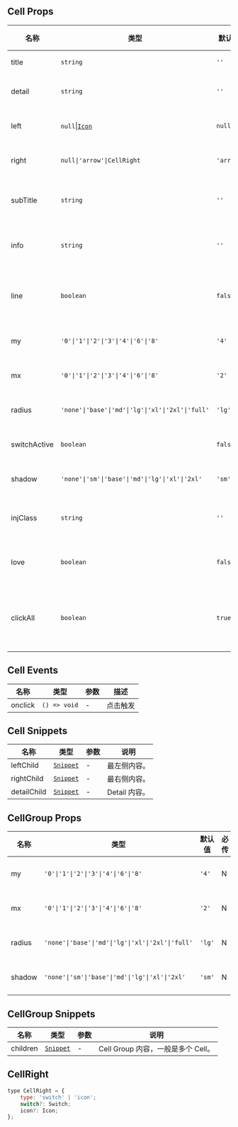 ## Cell Props

| 名称         | 类型                                                              | 默认值    | 必传 | 说明                   |
| ------------ | ----------------------------------------------------------------- | --------- | ---- | ---------------------- |
| title        | `string`                                                          | `''`      | N    | 标题。                 |
| detail       | `string`                                                          | `''`      | N    | 右侧详情。             |
| left         | `null`\|[`Icon`](https://stdf.design/#/components?nav=icon&tab=1) | `null`    | N    | 最左侧内容。           |
| right        | `null\|'arrow'\|CellRight`                                        | `'arrow'` | N    | 最右侧内容。           |
| subTitle     | `string`                                                          | `''`      | N    | 左侧次级标题。         |
| info         | `string`                                                          | `''`      | N    | 右侧次级信息。         |
| line         | `boolean`                                                         | `false`   | N    | 是否显示底部分割线。   |
| my           | `'0'\|'1'\|'2'\|'3'\|'4'\|'6'\|'8'`                               | `'4'`     | N    | 上下间距。             |
| mx           | `'0'\|'1'\|'2'\|'3'\|'4'\|'6'\|'8'`                               | `'2'`     | N    | 左右间距。             |
| radius       | `'none'\|'base'\|'md'\|'lg'\|'xl'\|'2xl'\|'full'`                 | `'lg'`    | N    | 圆角风格。             |
| switchActive | `boolean`                                                         | `false`   | N    | 开关状态。             |
| shadow       | `'none'\|'sm'\|'base'\|'md'\|'lg'\|'xl'\|'2xl'`                   | `'sm'`    | N    | 阴影风格。             |
| injClass     | `string`                                                          | `''`      | N    | 注入 CSS 名称。        |
| love         | `boolean`                                                         | `false`   | N    | 是否开启关爱版。       |
| clickAll     | `boolean`                                                         | `true`    | N    | 是否点击整行触发事件。 |

## Cell Events

| 名称    | 类型         | 参数 | 描述     |
| ------- | ------------ | ---- | -------- |
| onclick | `() => void` | -    | 点击触发 |

## Cell Snippets

| 名称        | 类型                                                                | 参数 | 说明          |
| ----------- | ------------------------------------------------------------------- | ---- | ------------- |
| leftChild   | [`Snippet`](https://svelte.dev/docs/svelte/snippet#Typing-snippets) | -    | 最左侧内容。  |
| rightChild  | [`Snippet`](https://svelte.dev/docs/svelte/snippet#Typing-snippets) | -    | 最右侧内容。  |
| detailChild | [`Snippet`](https://svelte.dev/docs/svelte/snippet#Typing-snippets) | -    | Detail 内容。 |

## CellGroup Props

| 名称   | 类型                                              | 默认值 | 必传 | 说明       |
| ------ | ------------------------------------------------- | ------ | ---- | ---------- |
| my     | `'0'\|'1'\|'2'\|'3'\|'4'\|'6'\|'8'`               | `'4'`  | N    | 上下间距。 |
| mx     | `'0'\|'1'\|'2'\|'3'\|'4'\|'6'\|'8'`               | `'2'`  | N    | 左右间距。 |
| radius | `'none'\|'base'\|'md'\|'lg'\|'xl'\|'2xl'\|'full'` | `'lg'` | N    | 圆角风格。 |
| shadow | `'none'\|'sm'\|'base'\|'md'\|'lg'\|'xl'\|'2xl'`   | `'sm'` | N    | 阴影风格。 |

## CellGroup Snippets

| 名称     | 类型                                                                | 参数 | 说明                               |
| -------- | ------------------------------------------------------------------- | ---- | ---------------------------------- |
| children | [`Snippet`](https://svelte.dev/docs/svelte/snippet#Typing-snippets) | -    | Cell Group 内容，一般是多个 Cell。 |

## CellRight

```javascript
type CellRight = {
	type: 'switch' | 'icon';
	switch?: Switch;
	icon?: Icon;
};
```
